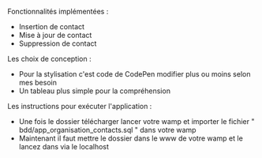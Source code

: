 Fonctionnalités implémentées :
- Insertion de contact
- Mise à jour de contact
- Suppression de contact

Les choix de conception :
- Pour la stylisation c'est code de CodePen modifier plus ou moins selon mes besoin
- Un tableau plus simple pour la compréhension
  
Les instructions pour exécuter l'application :
- Une fois le dossier télécharger lancer votre wamp et importer le fichier " bdd/app_organisation_contacts.sql " dans votre wamp
- Maintenant il faut mettre le dossier dans le www de votre wamp et le lancez dans via le localhost
